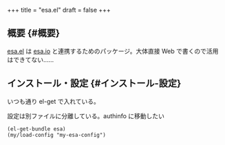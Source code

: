 +++
title = "esa.el"
draft = false
+++

## 概要 {#概要}

[esa.el](https://github.com/nabinno/esa.el) は [esa.io](https://esa.io/) と連携するためのパッケージ。大体直接 Web で書くので活用はできてない……


## インストール・設定 {#インストール-設定}

いつも通り el-get で入れている。

設定は別ファイルに分離している。authinfo に移動したい

```emacs-lisp
(el-get-bundle esa)
(my/load-config "my-esa-config")
```

